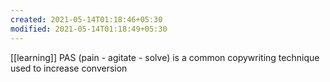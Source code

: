 ```yaml
---
created: 2021-05-14T01:18:46+05:30
modified: 2021-05-14T01:18:49+05:30
---
```

[[learning]]
PAS (pain - agitate - solve) is a common copywriting technique used to increase conversion